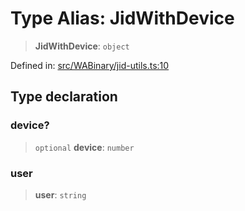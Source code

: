 # Type Alias: JidWithDevice

> **JidWithDevice**: `object`

Defined in: [src/WABinary/jid-utils.ts:10](https://github.com/Fokusdotid/Baileys/blob/acae94a55f1d32612d8d312d52b001d93f2ac5e2/src/WABinary/jid-utils.ts#L10)

## Type declaration

### device?

> `optional` **device**: `number`

### user

> **user**: `string`
